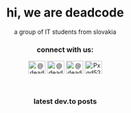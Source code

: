 <h1 align="center">hi, we are deadcode</h1>
<p align="center">a group of IT students from slovakia</p>

<h3 align="center">connect with us:</h3>
<p align="center">
<a href="https://dev.to/@dead404code" target="blank"><img align="center" src="https://raw.githubusercontent.com/rahuldkjain/github-profile-readme-generator/master/src/images/icons/Social/devto.svg" alt="@dead404code" height="30" width="40" /></a>
<a href="https://instagram.com/@dead404code" target="blank"><img align="center" src="https://raw.githubusercontent.com/rahuldkjain/github-profile-readme-generator/master/src/images/icons/Social/instagram.svg" alt="@dead404code" height="30" width="40" /></a>
<a href="https://www.youtube.com/@dead404code" target="blank"><img align="center" src="https://raw.githubusercontent.com/rahuldkjain/github-profile-readme-generator/master/src/images/icons/Social/youtube.svg" alt="@dead404code" height="30" width="40" /></a>
<a href="https://discord.gg/Pxqd52hcV2" target="blank"><img align="center" src="https://raw.githubusercontent.com/rahuldkjain/github-profile-readme-generator/master/src/images/icons/Social/discord.svg" alt="Pxqd52hcV2" height="30" width="40" /></a>
</p>
<br>
<h3 align="center">latest dev.to posts</h3>
<!-- BLOG-POST-LIST:START -->
<!-- BLOG-POST-LIST:END -->
